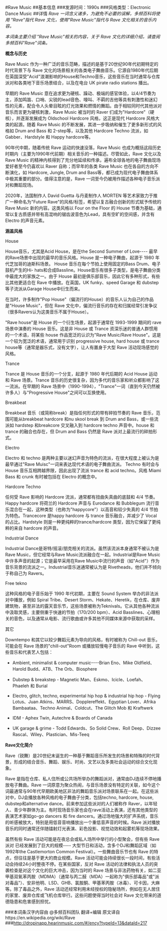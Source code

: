 #Rave Music
##基本信息
###发源时间：1990s
###风格类型：Electronic Dance Music
##详情
_Rave 一词含义诸多，为避免不必要的误解，多频百科将使用 "Rave"指代 Rave 文化，使用"Rave Music"指代与 Rave
文化相关的音乐内容。_

_本词条主要介绍 "Rave Music"相关的内容，关于 Rave 文化的详细介绍，请查阅多频百科"Rave"词条。_



**概念与历史**

Rave Music 作为一种广泛的音乐范畴，描述的是基于20世纪90年代初期特定的时代背景下与 Rave
文化的场景相关的各类电子舞曲音乐。它源自1980年代后期在英国深受"Acid"浪潮影响的House和Techno音乐，这些音乐在当时通常与仓库派对和各类地下音乐场景结合，以及在电台
UK pirate radio stations 播出。



早期的 Rave Music
意在追求更为硬核、躁动、极端的感官体验，以4/4节奏为主，添加鸣笛、口哨、尖锐的lead音色、嚎叫、不羁的吉他等具有刺激性和迷幻性的元素，配合令人头晕目眩的灯光效果和燃情的舞蹈。由于相较同时代其他派对音乐而言更为硬核刺激，Rave
Music 被当时的 Raver 们成为"Hardcore"（硬核），并逐渐发展成为 Oldschool Hardcore 风格，这正是现代
Hardcore 风格大类的起源。随着 Rave Music 的不断发展，其进一步吸纳和催生了更多新形式的风格如 Drum and Bass 和
2-step等，以及其他 Hardcore Techno 流派，如 Gabber、Hardstyle 和 Happy hardcore等。



90年代中期，随着传统 Rave 运动的快速没落，Rave Music
也成为概括这段历史时期内（主要为1990年代前期）相关音乐的一种描述。尽管如此，Rave 文化以及 Rave Music
的精神内核得到了充分地延续和传承，遍布全球各地的电子舞曲现场爱好者至今仍喜欢以 Raver 自称；而早年的各类 Rave Music
也在各自的方向不断演化，如 Hardcore, Jungle, Drum and
Bass等，都已成为现代电子舞曲体系中极其重要的部分。值得注意的是，Rave 一词至今仍被用作描述各种电子音乐派对和舞蹈现场。



2020年，法国制作人 David Guetta 与丹麦制作人 MORTEN 等艺术家致力于推广一种命名为"Future
Rave"的风格/标签，希望以复古融合创新的形式赋予传统的 Rave Music 新的内容。这类风格以 Four on the Floor 的 House
节奏为基础，通常以复古质感并带有高混响的锯齿波音色为Lead，具有空旷的空间感，并含有 Electro 的声音元素。



**涵盖风格**

House

House音乐，尤其是Acid House，是在the Second Summer of Love----
最早的Rave场景中出现的最早的音乐风格。House 是一种电子舞曲，起源于 1980 年代芝加哥的迪斯科场景。 House
音乐在每个节拍上使用固定的Bass Drum、电子鼓机产生的Hi-
hats和合成Bassline。House音乐有很多子类型，是电子舞曲分类中最庞大的家族之一。由于 House
最初是俱乐部音乐，因此它有多种形式，有些比其他更适合在 Rave 中播放。在英国，UK funky、speed Garage 和 dubstep
等子流派从Garage House中衍生而来。



在当时，许多制作"Pop House"（偏流行的House）的音乐人认为自己的作品是"House Music"，但在 Rave
文化中，偏流行音乐的存在和归属经常引发争议（很多Ravers认为这类音乐不属于House）。



"Rave house"是 House 的一个衍生场景，起源于通常在 1993-1999 期间的 rave 场景中演奏的 House 音乐。这是非
House 或 Trance 资深乐迷的普通人群惯用的一个术语，将某些 house 作品宽泛的认识为"Rave Music/Rave
House"。这是一个较为宽泛的术语，通常用于识别 progressive house, hard house 或 trance
house等（通常是器乐式，没有文字），让人有置身于大型 Rave 活动现场感觉的风格。



Trance

Trance 是 House 音乐的一个分支，起源于 1980 年代后期的 Acid House 运动和 Rave 场景。Trance
音乐的历史很复杂，因为多代的音乐家和听众都影响了这一流派。在早期的 Rave
场景中（1990-1994），"Trance"一词（直到今天仍然被许多人）与"Progressive House"之间可以互换使用。



Breakbeat

Breakbeat 音乐（或简称break）是指任何形式的带有碎拍节奏的 Rave 音乐，范围可能从breakbeat hardcore 和nu skool
break 到 Drum and Bass，或一些流派如 hardstep 和breakcore 交叉融入到 hardcore techno
声音中。house 和 trance 的融合也存在，但 Drum and Bass 仍然是 Rave 派对上最流行的碎拍形式。



Electro

Electro 和 techno 是两种主要以迷幻声音为特色的流派，在很大程度上被认为是最早通过"Rave Muisc"一词来表达现代术语的电子舞曲流派。
Techno 有时会与 House 音乐互相跨越界限，因此出现了流派 trance 和 acid techno。风格 Miami Bass 和 crunk
有时被包括在 Electro 的概念中。



Hardcore Techno

任何受 Rave 影响的 Hardcore 流派，通常都有扭曲失真曲的底鼓和 4/4 节奏。 Happy hardcore 将荷兰的 Hardcore
声音与 Eurodance 和 Bubblegum 流行音乐混合在一起，这种类型（也称为"happycore"）以高音和较少失真的 4/4
节拍为特色。Trancecore 是happy hardcore 与 trance 音乐融合，并减少了 Vocal 的占比。Hardstyle
则是一种更纯粹的trance/hardcore 类型，因为它保留了更纯粹的来自 hardcore 的声音。



Industrial Dance

Industrial Dance是哥特/摇滚/朋克相关的流派。虽然该流派本身通常不被认为是Rave Music，但它经常与Rave
Music流派融合在一起。Industrial是Rave Music中许多声音的起源；它是最早采用在Rave
Music中流行的声音（如"Acid"）作为音乐背景的流派之一。Industrial音乐迷通常被认为是 Rivetheads，他们并不倾向于称自己为
Ravers。



Free tekno

这种风格的电子音乐始于 1990 年代初期，主要在 Sound System 举办的非法派对中播放，例如 Spiral Tribe、Desert
Storm、Hekate、Heretik，在仓库、废弃建筑物，甚至非法的露天音乐节，这些场景被称为Teknivals。它从其他各种流派中汲取灵感，主要侧重于快速的节拍（170/200
bpm）、Acid Basslines、心理相关的音色，以及通常从电影、流行歌曲或许多其他不同媒体来源中获取的采样。



其它

Downtempo 和其它以较少舞蹈元素为导向的风格，有时被称为 Chill-out 音乐，可能会在 Rave 场景的"chill-out"Room
或播放较慢电子音乐的 Rave 中听到，这些音乐和代表艺人包括：

  * Ambient, minimalist & computer music----Brian Eno、Mike Oldfield、Harold Budd、ATB、The Orb、Biosphere

  * Dubstep & breakstep - Magnetic Man、Eskmo、Icicle、Loefah、Phaeleh 和 Burial

  * Electro, glitch, techno, experimental hip hop & industrial hip hop - Flying Lotus、Juan Atkins、MARRS、Dopplereffekt、Egyptian Lover、Afrika Bambaataa、Techno Animal、Coldcut、The Glitch Mob 和 Kraftwerk

  * IDM - Aphex Twin, Autechre & Boards of Canada

  * UK garage & grime - Todd Edwards、So Solid Crew、Roll Deep、Dizzee Rascal、Wiley、Plastician、Mis-Teeq



**Rave文化简介**

Rave（锐舞）是20世纪末诞生的一种基于舞蹈音乐所发生的场景和特殊的时代背景，形成的结合音乐、舞蹈、娱乐、时尚、文艺以及多类社会运动的综合文化现象。



Rave 是指在仓库、私人住所或公共场所举办的舞蹈派对，通常由DJ连续不停地播放电子舞曲。Rave
一词原意为聚众热闹，与音乐场景没有特定的关联，如今这个词最通常与90年代早期欧美地区非法的舞蹈音乐派对场景联系在一起。在这些派对中，DJ会播放各种风格的电子舞曲子分类，包括techno,
hardcore, house, dubstep和alternative dance。前来参加这些派对的人们被称作
Raver，以年轻人、青少年群体为主。有时现场音乐家也会在rave活动上表演，还有其他类型的表演艺术家如go-go dancers 和 fire
dancers。通过场地强大的扩声系统，音乐的听感被放大，特别是用低音音响播放出一个重低音声音的时候。Rave
派对播放音乐的同时通常还伴随镭射灯光表演、彩色投影、视觉动效和起雾机等现场效果。



虽然有些 Rave 活动可能是在夜总会或私人场所中举行的小型聚会，但有些 Rave派对 已经发展到了巨大的规模----
大型节日和活动，含多个DJ和舞蹈区域（如1992年the Castlemorton Common Festival）。一些舞曲音乐节也有 Rave
的特点，但往往是基于更大的商业规模。Rave 活动可能会持续很长一段时间，有些活动会持续24小时整夜不停。在某些国家，反对 Rave
活动的法律和执法人员的突袭检查是对这个文化的巨大冲击，因为当时的 Rave
场景与非法药物有关，如二亚甲基双氧苯丙胺（MDMA）（通常与丙二醛（MDA）一起称为"俱乐部毒品"或"派对毒品"）、安非他明、LSD、GHB、氯胺酮、甲基苯丙胺（冰毒）、可卡因，大麻等。除了毒品之外，Rave
活动还经常利用未经授权的隐秘场所，例如在无人居住的家里、废弃仓库或飞机仓库举行。这些问题使得当时社会对 Rave 文化带来的道德隐患和危害感到担忧。

###本词条汉字内容由 @多频百科团队 翻译+编辑
原文译自https://en.wikipedia.org/wiki/Rave
###http://dropinapp.hearinmusic.com/#/ency?typeId=13&dataId=217
